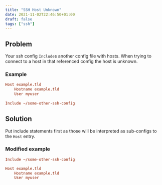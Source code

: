 ```yaml
---
title: "SSH Host Unknown"
date: 2021-11-02T22:46:50+01:00
draft: false
tags: ["ssh"]
---
```


## Problem

Your ssh config `Include`s another config file with hosts. When trying to connect to a host in that referenced config the host is unknown.

### Example
```ini
Host example.tld
    Hostname example.tld
    User myuser
    
Include ~/some-other-ssh-config
```

## Solution
Put include statements first as those will be interpreted as sub-configs to the `Host` entry.

### Modified example
```ini
Include ~/some-other-ssh-config

Host example.tld
    Hostname example.tld
    User myuser
```
